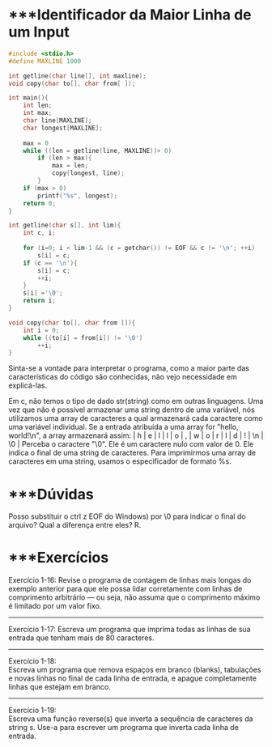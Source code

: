# ***Identificador da Maior Linha de um Input

```c
#include <stdio.h>
#define MAXLINE 1000

int getline(char line[], int maxline);
void copy(char to[], char from[ ]);

int main(){
	int len;
	int max;
	char line[MAXLINE];
	char longest[MAXLINE];
	
	max = 0
	while ((len = getline(line, MAXLINE))> 0)
		if (len > max){
			max = len;
			copy(longest, line);
		}
	if (max > 0)
		printf("%s", longest);
	return 0;
}

int getline(char s[], int lim){
	int c, i;
	
	for (i=0; i < lim-1 && (c = getchar()) != EOF && c != '\n'; ++i)
		s[i] = c;
	if (c == '\n'){
		s[i] = c;
		++i;
	}
	s[i] ='\0';
	return i;
}

void copy(char to[], char from []){
	int i = 0;
	while ((to[i] = from[i]) != '\0')
		++i;
}

```

Sinta-se a vontade para interpretar o programa, como a maior parte das características do código são conhecidas, não vejo necessidade em explicá-las. 

Em c, não temos o tipo de dado str(string) como em outras linguagens. Uma vez que não é possível armazenar uma string dentro de uma variável, nós utilizamos uma array de caracteres a qual armazenará cada caractere como uma variável individual. Se a entrada atribuída a uma array for "hello, world!\n", a array armazenará assim:
| h | e | l | l | o | , | w | o | r | l | d | ! | \n | \0 |
Perceba o caractere "\0". Ele é um caractere nulo com valor de 0. Ele indica o final de uma string de caracteres. 
Para imprimirmos uma array de caracteres em uma string, usamos o especificador de formato %s.
# ***Dúvidas

Posso substituir o ctrl z EOF do Windows) por \0 para indicar o final do arquivo? Qual a diferença entre eles?
R.
# ***Exercícios

Exercício 1-16: 
Revise o programa de contagem de linhas mais longas do exemplo anterior para que ele possa lidar corretamente com linhas de comprimento arbitrário — ou seja, não assuma que o comprimento máximo é limitado por um valor fixo.

---

Exercício 1-17:
Escreva um programa que imprima todas as linhas de sua entrada que tenham mais de 80 caracteres.

---

Exercício 1-18:  
Escreva um programa que remova espaços em branco (blanks), tabulações e novas linhas no final de cada linha de entrada, e apague completamente linhas que estejam em branco.

---

Exercício 1-19:  
Escreva uma função reverse(s) que inverta a sequência de caracteres da string s. Use-a para escrever um programa que inverta cada linha de entrada.

